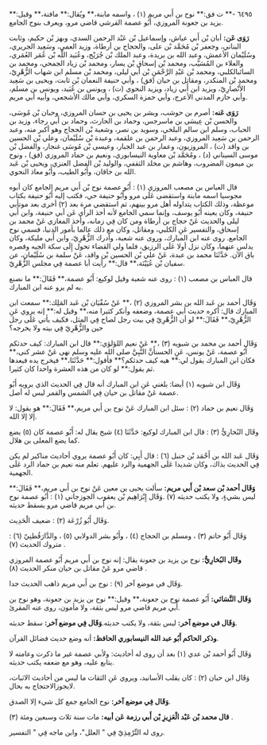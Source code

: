 ٦٤٩٥ -** ت فق:** نوح بن أَبي مريم (١) ، واسمه مابنة،** ويُقال:** مافنة،** وقيل:** يزيد بن جعونة المروزي، أَبُو عصمة القرشي قاضي مرو، ويعرف بنوح الجامع.

**رَوَى عَن:** أبان بْن أَبي عياش، وإسماعيل بْن عَبْد الرحمن السدي، وبهز بْن حكيم، وثابت البناني، وجعفر بْن مُحَمَّد بْن على، والحجاج بن أرطاة، وزيد العمي، وسَعِيد الجريري، وسُلَيْمان الأعمش، وعبد الله بن بريدة، وعبد الملك بْن جُرَيْج، وعُبَيد اللَّه بْن عُمَر العُمَري، والعلاء بن المُسَيَّب، ومحمد بْن إسحاق بْن يسار، ومحمد بْن زياد الجمحي، ومحمد بن السائبالكلبي، ومحمد بْن عَبْدِ الرَّحْمَنِ بْن أَبي ليلى، ومحمد بْن مسلم ابن شهاب الزُّهْرِيّ، ومحمد بْن المنكدر، ومقاتل بن حيان (فق) ، وأبي حنيفة النعمان بْن ثابت، ويحيى بن سَعِيد الأَنْصارِيّ، ويزيد ابن أَبي زياد، ويزيد النحوي (ت) ، ويونس بن عُبَيد، ويونس بن مسلم، وأبي حازم المدني الأعرج، وأبي حمزة السكري، وأبي مالك الأشجعي، وأبيه أبي مريم.

**رَوَى عَنه:** أصرم بن حوشب، وبشر بن يحيى بن حسان المروزي، وحبان بْن مُوسَى، والحسن بْن عِيسَى بن ماسرجس، وحماد بن الحارث، وحماد بن أَبي رجاء، وزيد بن الحباب، وسلم ابن سالم البلخي، وسويد بن نصر، وشعبة بْن الحجاج وهو أكبر منه، وعبد الرحمن بن سَعِيد المروزي، وعبد الرحمن بن علقمة، وعبدة بْن سُلَيْمان، وعلي بْن الحسين بن واقد (ت) ، المروزيون، وعمار بن عبد الجبار، وعيسى بْن مُوسَى غنجار، والفضل بْن موسى السيناني (د) ، ومُحَمَّد بْن معاوية النيسابوري، ونعيم بن حماد المروزي (فق) ، ونوح بن ميمون المضروب، وهاشم بن مخلد الثقفي، والوليد بْن الفضل العنزي، ويحيى بْن عَبد الله بن خاقان، وأَبُو الطيب، وأَبُو معاذ النحوي.

قال العباس بن مصعب المروزي (١) : أَبُو عصمة نوح بْن أَبي مريم الجامع كان أبوه مجوسيا اسمه مابنة واستقضى عَلَى مرو وأَبُو حنيفة حي، فكتب إليه أَبُو حنيفة بكتاب موعظة، وذلك الكتاب يتداوله أهل مرو بينهم، ثم استقضي مرة بعد (٢) أخرى بعد موتأبي حنيفة، وكان يعينه أَبُو يوسف، وإنما سمي الجامع لأنه أخذ الرأي عَن أبي حنيفة، وابن أَبي ليلى والحديث عَنْ حجاج بن أرطاة ومن كان فِي زمانه، وأخذ المغازي عَنْ محمد بن إسحاق، والتفسير عَنِ الكلبي، ومقاتل، وكان مع ذلك عالما بأمور الدنيا، فسمي نوح الجامع. روى عنه ابن المبارك، وروى عنه شعبة، وأدرك الزُّهْرِيّ، وابن أَبي مليكة، وكان يدلس عنهما، وكان نزل أولا عَلَى الرزيق، فلما ولي القضاء تحول إِلَى سكة الجيه وقصره باق الآن. حَدَّثَنَا محمد بن عبدة، عَنْ علي بْن الحسين بْن واقد، عَنْ سلمة بن سُلَيْمان، عن سفيان بْن عُيَيْنَة،** قال:** رأيت أبا عصمة فِي مجلس الزُّهْرِيّ.

قال العباس بن مصعب (١) : روى عنه شعبة وقيل لوكيع: أَبُو عصمة،** فَقَالَ:** ما نصنع به لم يرو عنه ابن المبارك.

وَقَال أحمد بن عَبد الله بن بشر المروزي (٢) ،** عَنْ سُفْيَان بْن عَبد المَلِك:** سمعت ابن المبارك قال: أكره حديث أبي عصمة، وضعفه وأنكر كثيرا منه،** وقيل له:** إنه يروي عَنِ الزُّهْرِيّ،** فَقَالَ:** لو أن الزُّهْرِيّ فِي بيت رجل لصاح فِي المثل، فكيف يأتي عَلَى رجل حين والزُّهْرِيّ فِي بيته ولا يخرجه؟

وَقَال أحمد بن محمد بن شبويه (٣) ،** عَنْ نعيم اللؤلؤي:** قال ابن المبارك: كيف حدثكم أَبُو عصمة، عَنْ يونس، عَنِ الحسنأَنَّ النَّبِيَّ صلى الله عليه وسلم نهى عَنْ عشر كنى،** فكان ابن المبارك يقول لي:** هيه كيف حدثكم؟** فأقول:** حَدَّثَنَا،** فيخرج يده فيعدها ثم يقول:** لو كان من هذه العشرة واحدا كان كثيرا.

وَقَال ابن شبويه (١) أيضا: بلغني عَنِ ابن المبارك أنه قال فِي الحديث الذي يرويه أَبُو عصمة عَنْ مقاتل بن حيان فِي الشمس والقمر ليس له أصل.

وَقَال نعيم بن حماد (٢) : سئل ابن المبارك عَنْ نوح بن أَبي مريم،** فَقَالَ:** هو يقول: لا إلا إلا الله.

وقَال البُخارِيُّ (٣) : قال ابن المبارك لوكيع: حَدَّثَنَا (٤) شيخ يقال له: أَبُو عصمة كان (٥) يضع كما يضع المعلى بن هلال.

وَقَال عَبد الله بن أَحْمَد بْن حنبل (٦) : قال أَبِي: كان أَبُو عصمة يروي أحاديث مناكير لم يكن فِي الحديث بذاك، وكان شديدا عَلَى الجهمية والرد عليهم. تعلم منه نعيم بن حماد الرد عَلَى الجهمية.

**وَقَال أحمد بْن سعد بْن أَبي مريم:** سألت يحيى ين معين عَنْ نوح بن أَبي مريم،** فَقَالَ:** ليس بشيءٍ، ولا يكتب حديثه (٧) .وَقَال إِبْرَاهِيم بْن يعقوب الجوزجاني (١) : أَبُو عصمة نوح بن أَبي مريم قاضي مرو يسقط حديثه.

وَقَال أَبُو زُرْعَة (٢) : ضعيف الْحَدِيث.

وَقَال أَبُو حاتم (٣) ، ومسلم بن الحجاج (٤) ، وأَبُو بشر الدولابي (٥) ، والدَّارَقُطنِيّ (٦) : متروك الحديث (٧) .

**وقَال البُخارِيُّ:** نوح بن يزيد بن جعونة يقال: إنه نوح بن أَبي مريم أَبُو عصمة المروزي قاضي مرو عَنْ مقاتل بن حيان منكر الحديث (٨) .

وَقَال في موضع آخر (٩) : نوح بن أَبي مريم ذاهب الحديث جدا.

**وَقَال النَّسَائي:** أَبُو عصمة نوح بن جعونة،** وقيل:** نوح بن يزيد بن جعونة، وهو نوح بن أَبي مريم قاضي مرو ليس بثقة، ولا مأمون، روى عنه المقرئ.

**وَقَال في موضع آخر:** ليس بثقة، ولا يكتب حديثه.**وَقَال فِي موضع آخر:** سقط حديثه.

**وذكر الحاكم أَبُو عبد الله النيسابوري الحافظ:** أنه وضع حديث فضائل القرآن.

وَقَال أَبُو أحمد بْن عدي (١) بعد أن روى له أحاديث: ولأبي عصمة غير ما ذكرت وعامته لا يتابع عليه، وهو مع ضعفه يكتب حديثه.

وَقَال ابن حبان (٢) : كان يقلب الأسانيد، ويروي عَنِ الثقات ما ليس من أحاديث الاثبات، لايجوزالاحتجاج به بحال.

**وَقَال فِي موضع آخر:** نوح الجامع جمع كل شيء إلا الصدق.

**قال محمد بْن عَبْد الْعَزِيزِ بْن أَبي رزمة عَن أبيه:** مات سنة ثلاث وسبعين ومئة (٣) .

روى له التِّرْمِذِيّ فِي " العلل"، وابن ماجه فِي " التفسير.